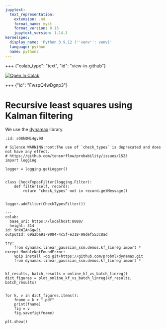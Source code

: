 ```yaml
---
jupytext:
  text_representation:
    extension: .md
    format_name: myst
    format_version: 0.13
    jupytext_version: 1.14.1
kernelspec:
  display_name: 'Python 3.9.12 (''venv'': venv)'
  language: python
  name: python3
---
```


+++ {"colab_type": "text", "id": "view-in-github"}

<a href="https://colab.research.google.com/github/probml/pyprobml/blob/master/notebooks/book2/28/kf_linreg.ipynb" target="_parent"><img src="https://colab.research.google.com/assets/colab-badge.svg" alt="Open In Colab"/></a>

+++ {"id": "FwspQ4wDgnp3"}

# Recursive least squares using Kalman filtering

We use the [dynamax](https://github.com/probml/dynamax/blob/main/dynamax/) library.

```{code-cell}
:id: sO8k0Mi4gv9U

# Silence WARNING:root:The use of `check_types` is deprecated and does not have any effect.
# https://github.com/tensorflow/probability/issues/1523
import logging

logger = logging.getLogger()


class CheckTypesFilter(logging.Filter):
    def filter(self, record):
        return "check_types" not in record.getMessage()


logger.addFilter(CheckTypesFilter())
```

```{code-cell}
---
colab:
  base_uri: https://localhost:8080/
  height: 314
id: 9nkWIAnGgwJi
outputId: 69a2ba91-9084-4c5f-e318-98def553c8ad
---
try:
    from dynamax.linear_gaussian_ssm.demos.kf_linreg import *
except ModuleNotFoundError:
    %pip install -qq git+https://github.com/probml/dynamax.git
    from dynamax.linear_gaussian_ssm.demos.kf_linreg import *


kf_results, batch_results = online_kf_vs_batch_linreg()
dict_figures = plot_online_kf_vs_batch_linreg(kf_results, batch_results)


for k, v in dict_figures.items():
    fname = k + ".pdf"
    print(fname)
    fig = v
    fig.savefig(fname)

plt.show()
```
